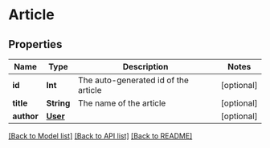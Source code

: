 # Article

## Properties
Name | Type | Description | Notes
------------ | ------------- | ------------- | -------------
**id** | **Int** | The auto-generated id of the article | [optional] 
**title** | **String** | The name of the article | [optional] 
**author** | [**User**](User.md) |  | [optional] 

[[Back to Model list]](../README.md#documentation-for-models) [[Back to API list]](../README.md#documentation-for-api-endpoints) [[Back to README]](../README.md)


